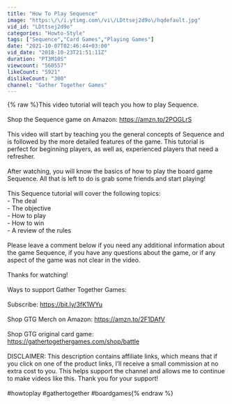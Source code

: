 ```yaml
---
title: "How To Play Sequence"
image: "https:\/\/i.ytimg.com\/vi\/LDttsej2d9o\/hqdefault.jpg"
vid_id: "LDttsej2d9o"
categories: "Howto-Style"
tags: ["Sequence","Card Games","Playing Games"]
date: "2021-10-07T02:46:44+03:00"
vid_date: "2018-10-23T21:51:11Z"
duration: "PT3M10S"
viewcount: "560557"
likeCount: "5921"
dislikeCount: "300"
channel: "Gather Together Games"
---
```

{% raw %}This video tutorial will teach you how to play Sequence.<br /><br />Shop the Sequence game on Amazon: <a rel="nofollow" target="blank" href="https://amzn.to/2POGLrS">https://amzn.to/2POGLrS</a><br /><br />This video will start by teaching you the general concepts of Sequence and is followed by the more detailed features of the game.  This tutorial is perfect for beginning players, as well as, experienced players that need a refresher.<br /><br />After watching, you will know the basics of how to play the board game Sequence.  All that is left to do is grab some friends and start playing!<br /><br />This Sequence tutorial will cover the following topics:<br /> - The deal<br /> - The objective<br /> - How to play<br /> - How to win<br /> - A review of the rules<br /><br />Please leave a comment below if you need any additional information about the game Sequence, if you have any questions about the game, or if any aspect of the game was not clear in the video.  <br /><br />Thanks for watching!<br /><br />Ways to support Gather Together Games:<br /><br />Subscribe: <a rel="nofollow" target="blank" href="https://bit.ly/3fK1WYu">https://bit.ly/3fK1WYu</a><br /><br />Shop GTG Merch on Amazon: <a rel="nofollow" target="blank" href="https://amzn.to/2F1DAfV">https://amzn.to/2F1DAfV</a><br /><br />Shop GTG original card game: <a rel="nofollow" target="blank" href="https://gathertogethergames.com/shop/battle">https://gathertogethergames.com/shop/battle</a><br /><br />DISCLAIMER: This description contains affiliate links, which means that if you click on one of the product links, I’ll receive a small commission at no extra cost to you.  This helps support the channel and allows me to continue to make videos like this.  Thank you for your support!<br /><br />#howtoplay #gathertogether #boardgames{% endraw %}
